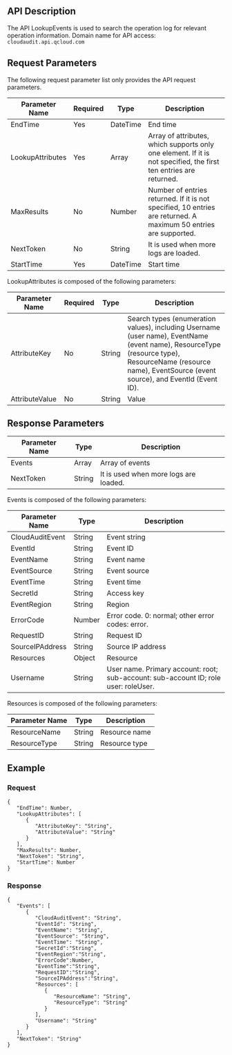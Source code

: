 
## API Description
The API LookupEvents is used to search the operation log for relevant operation information.
Domain name for API access: `cloudaudit.api.qcloud.com`


## Request Parameters
The following request parameter list only provides the API request parameters.

| Parameter Name | Required | Type | Description |
|---------|---------|---------|--------|
| EndTime | Yes | DateTime | End time |
| LookupAttributes | Yes | Array | Array of attributes, which supports only one element. If it is not specified, the first ten entries are returned. |
| MaxResults | No | Number | Number of entries returned. If it is not specified, 10 entries are returned. A maximum 50 entries are supported. |
| NextToken | No | String | It is used when more logs are loaded. |
| StartTime | Yes | DateTime | Start time |

LookupAttributes is composed of the following parameters:

 | Parameter Name | Required | Type | Description |
|---------|---------|---------|--------|
| AttributeKey | No |	String | Search types (enumeration values), including Username (user name), EventName (event name), ResourceType (resource type), ResourceName (resource name), EventSource (event source), and EventId (Event ID). |
| AttributeValue | No |	String	| Value |
## Response Parameters

| Parameter Name | Type | Description |
|---------|---------|---------|
| Events | Array | Array of events |
| NextToken | String | It is used when more logs are loaded. |

Events is composed of the following parameters:


| Parameter Name | Type | Description |
|---------|---------|---------|
| CloudAuditEvent | String | Event string |
| EventId | String | Event ID |
| EventName | String | Event name |
| EventSource | String | Event source |
| EventTime | String | Event time |
| SecretId | String | Access key |
| EventRegion | String | Region |
| ErrorCode | Number | Error code. 0: normal; other error codes: error. |
| RequestID | String | Request ID |
| SourceIPAddress | String | Source IP address |
| Resources | Object | Resource |
| Username | String | User name. Primary account: root; sub-account: sub-account ID; role user: roleUser. |

Resources is composed of the following parameters:

| Parameter Name | Type | Description |
|---------|---------|---------|
| ResourceName | String | Resource name |
| ResourceType | String |	Resource type |



## Example
### Request

```
{
   "EndTime": Number,
   "LookupAttributes": [
      {
         "AttributeKey": "String",
         "AttributeValue": "String"
      }
   ],
   "MaxResults": Number,
   "NextToken": "String",
   "StartTime": Number
}
```
### Response

```
{
   "Events": [
      {
         "CloudAuditEvent": "String",
         "EventId": "String",
         "EventName": "String",
         "EventSource": "String",
         "EventTime": "String",
         "SecretId":"String",
         "EventRegion":"String",
         "ErrorCode":Number,
         "EventTime":"String",
         "RequestID":"String",
         "SourceIPAddress":"String",
         "Resources": [
            {
               "ResourceName": "String",
               "ResourceType": "String"
            }
         ],
         "Username": "String"
      }
   ],
   "NextToken": "String"
}
```

